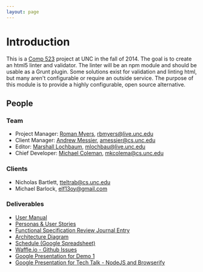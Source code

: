 ```yaml
---
layout: page
---
```

# Introduction

This is a <a href="https://wwwx.cs.unc.edu/Courses/comp523-f14/index.php" target="_blank">Comp 523</a> project at UNC in the fall of 2014. The goal is to create an html5
linter and validator. The linter will be an npm module and should be usable as a Grunt
plugin. Some solutions exist for validation and linting html, but many aren't
configurable or require an outside service. The purpose of this module is to provide
a highly configurable, open source alternative.

## People

### Team

* Project Manager: [Roman Myers](https://github.com/romnempire), [rbmyers@live.unc.edu](mailto:rbmyers@live.unc.edu)
* Client Manager: [Andrew Messier](https://github.com/messman), [amessier@cs.unc.edu](mailto:amessier@cs.unc.edu)
* Editor: [Marshall Lochbaum](https://github.com/mlochbaum), [mlochbau@live.unc.edu](mailto:mlochbau@live.unc.edu)
* Chief Developer: [Michael Coleman](https://github.com/Coalman), [mkcolema@cs.unc.edu](mailto:mkcolema@cs.unc.edu)

### Clients

* Nicholas Bartlett, [tteltrab@cs.unc.edu](mailto:tteltrab@cs.unc.edu)
* Michael Barlock, [elf13oy@gmail.com](mailto:elf13oy@gmail.com)

[Comp523]: http://wwwx.cs.unc.edu/Courses/comp523-f14/

### Deliverables

* <a href="https://github.com/htmllint/htmllint/wiki/htmllint-manual" target="_blank">User Manual</a>
* <a href="https://github.com/htmllint/htmllint/wiki/Personas-%26-User-Stories" target="_blank">Personas & User Stories</a>
* <a href="https://github.com/htmllint/htmllint/wiki/Journal-of-Functional-Spec-Review" target="_blank">Functional Specification Review Journal Entry</a>
* <a href="https://github.com/htmllint/htmllint/wiki/Architecture" target="_blank">Architecture Diagram</a>
* <a href="https://docs.google.com/spreadsheets/d/1BjjpTSiHyapiYvnqbZhy6TeMaymHNPGO1d1B6PNL4IM/edit#gid=0" target="_blank">Schedule (Google Spreadsheet)</a>
* <a href="https://waffle.io/htmllint/htmllint" target="_blank">Waffle.io - Github Issues</a>
* <a href="https://docs.google.com/presentation/d/1Dw5iwTgDaKuoF7TrSzcWgqtnyMUiBYufwMEKLzGKMdc/edit#slide=id.p" target="_blank">Google Presentation for Demo 1</a>
* <a href="https://docs.google.com/presentation/d/1IB55p6hD84F9iG0yeysk50068oOSmZV9NEGRoIxjKZg/edit?usp=sharing" target="_blank">Google Presentation for Tech Talk - NodeJS and Browserify</a>
